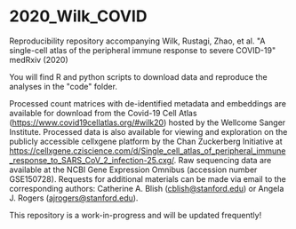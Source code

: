 # 2020_Wilk_COVID
Reproducibility repository accompanying Wilk, Rustagi, Zhao, et al. "A single-cell atlas of the peripheral immune response to severe COVID-19" medRxiv (2020)

You will find R and python scripts to download data and reproduce the analyses in the "code" folder.

Processed count matrices with de-identified metadata and embeddings are available for download from the Covid-19 Cell Atlas (https://www.covid19cellatlas.org/#wilk20) hosted by the Wellcome Sanger Institute. Processed data is also available for viewing and exploration on the publicly accessible cellxgene platform by the Chan Zuckerberg Initiative at https://cellxgene.cziscience.com/d/Single_cell_atlas_of_peripheral_immune_response_to_SARS_CoV_2_infection-25.cxg/. Raw sequencing data are available at the NCBI Gene Expression Omnibus (accession number GSE150728). Requests for additional materials can be made via email to the corresponding authors: Catherine A. Blish (cblish@stanford.edu) or Angela J. Rogers (ajrogers@stanford.edu).

This repository is a work-in-progress and will be updated frequently!
